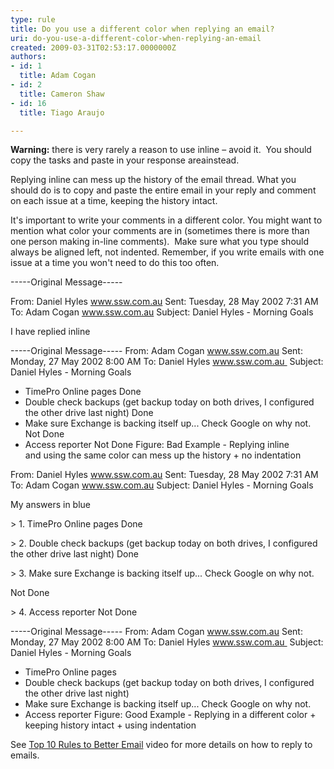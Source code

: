 ```yaml
---
type: rule
title: Do you use a different color when replying an email?
uri: do-you-use-a-different-color-when-replying-an-email
created: 2009-03-31T02:53:17.0000000Z
authors:
- id: 1
  title: Adam Cogan
- id: 2
  title: Cameron Shaw
- id: 16
  title: Tiago Araujo

---
```


**Warning:** there is very rarely a reason to use inline – avoid it.  You should copy the tasks and paste in your response area ​instead.




Replying inline can mess up the history of the email thread. What you should do is to copy and paste the entire email in your reply and comment on each issue at a time, keeping the history intact.

It's important to write your comments in a different color. You might want to mention what color your comments are in (sometimes there is more than one person making in-line comments).  Make sure what you type should always be aligned left, not indented. Remember, if you write emails with one issue at a time you won't need to do this too often. 

  
-----Original Message-----

From: Daniel Hyles www.ssw.com.au
Sent: Tuesday, 28 May 2002 7:31 AM
To: Adam Cogan www.ssw.com.au
Subject: Daniel Hyles - Morning Goals

I have replied inline



-----Original Message-----
From: Adam Cogan www.ssw.com.au
Sent: Monday, 27 May 2002 8:00 AM
To: Daniel Hyles www.ssw.com.au 
Subject: Daniel Hyles - Morning Goals

- TimePro Online pages
Done
 - Double check backups (get backup today on both drives, I configured the other drive last night)
Done
 - Make sure Exchange is backing itself up... Check Google on why not.
Not Done
- Access reporter
Not Done
  Figure: Bad Example - Replying inline and using the same color can mess up the history + no indentation 



From: Daniel Hyles www.ssw.com.au
Sent: Tuesday, 28 May 2002 7:31 AM
To: Adam Cogan www.ssw.com.au
Subject: Daniel Hyles - Morning Goals

My answers in blue​

&gt; 1. TimePro Online pages
Done

&gt; 2. Double check backups (get backup today on both drives, I configured the other drive last night)
Done

&gt; 3. Make sure Exchange is backing itself up... Check Google on why not.

Not Done

&gt; 4. Access reporter
Not Done



-----Original Message-----
From: Adam Cogan www.ssw.com.au
Sent: Monday, 27 May 2002 8:00 AM
To: Daniel Hyles www.ssw.com.au 
Subject: Daniel Hyles - Morning Goals​

- TimePro Online pages
- Double check backups (get backup today on both drives, I configured the other drive last night)
- Make sure Exchange is backing itself up... Check Google on why not.
- Access reporter
Figure: Good Example - Replying in a different color + keeping history intact + using indentation 



See [Top 10 Rules to Bet​ter Email](https&#58;//tv.ssw.com/top-rules-to-better-email-by-ulysses-maclaren/) video for more details on how to reply to emails.
